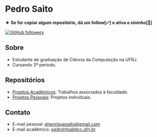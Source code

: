 # Pedro Saito

★ **Se for copiar algum repositório, dá um follow[✅]  e ativa o sininho[🔔]**

[![GitHub followers](https://img.shields.io/github/followers/saitoi?style=social)](https://github.com/saitoi)

## Sobre

- Estudante de graduação de Ciência da Computação na UFRJ.
- Cursando 3º período.

## Repositórios

- [Projetos Acadêmicos](https://github.com/saitoi/Faculdade.git): Trabalhos associados à faculdade.
- [Projetos Pessoais](https://github.com/saitoi/Pessoal.git): Projetos individuais.

## Contato

- E-mail pessoal: phenriquesaito@gmail.com
- E-mail acadêmico: pedrohhs@dcc.ufrj.br
